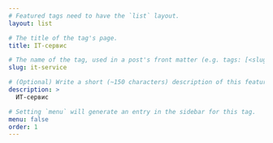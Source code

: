```yaml
---
# Featured tags need to have the `list` layout.
layout: list

# The title of the tag's page.
title: IT-сервис

# The name of the tag, used in a post's front matter (e.g. tags: [<slug>]).
slug: it-service

# (Optional) Write a short (~150 characters) description of this featured tag.
description: >
  ИТ-сервис

# Setting `menu` will generate an entry in the sidebar for this tag.
menu: false
order: 1
---
```

